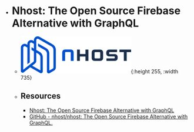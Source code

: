 - # Nhost: The Open Source Firebase Alternative with GraphQL
	- ![nhost.png](../assets/nhost_1687622373050_0.png){:height 255, :width 735}
	- ## Resources
		- [Nhost: The Open Source Firebase Alternative with GraphQL](https://nhost.io/)
		- [GitHub - nhost/nhost: The Open Source Firebase Alternative with GraphQL.](https://github.com/nhost/nhost)